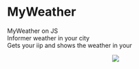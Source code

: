 # MyWeather
MyWeather on JS<br>
Informer weather in your city<br>
Gets your iip and shows the weather in your<br>

<p align="center"><img src="http://savepic.org/8811917.jpg"></p>
